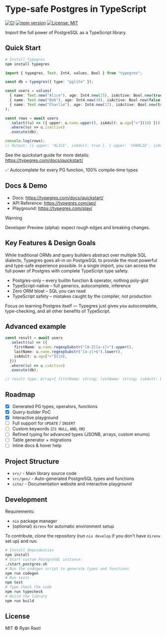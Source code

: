 # Type-safe Postgres in TypeScript

[![CI](https://github.com/ryanrasti/typegres/actions/workflows/main.yml/badge.svg)](https://github.com/ryanrasti/typegres/actions/workflows/main.yml) [![npm version](https://img.shields.io/npm/v/typegres.svg)](https://www.npmjs.com/package/typegres) [![License: MIT](https://img.shields.io/badge/License-MIT-green.svg)](https://opensource.org/licenses/MIT)

Import the full power of PostgreSQL as a TypeScript library.

## Quick Start

```bash
# Install Typegres
npm install typegres
```

```typescript
import { typegres, Text, Int4, values, Bool } from "typegres";

const db = typegres({ type: "pglite" });

const users = values(
  { name: Text.new("Alice"), age: Int4.new(25), isActive: Bool.new(true) },
  { name: Text.new("Bob"), age: Int4.new(30), isActive: Bool.new(false) },
  { name: Text.new("Charlie"), age: Int4.new(17), isActive: Bool.new(true) }
);

const rows = await users
  .select((u) => ({ upper: u.name.upper(), isAdult: u.age[">"](18) }))
  .where((u) => u.isActive)
  .execute(db);

console.log(rows);
// Output: [{ upper: 'ALICE', isAdult: true }, { upper: 'CHARLIE', isAdult: false }]
```

See the quickstart guide for more details: https://typegres.com/docs/quickstart/

✅ Autocomplete for every PG function, 100% compile-time types

## Docs & Demo

- Docs: https://typegres.com/docs/quickstart/
- API Reference: https://typegres.com/api/
- Playground: https://typegres.com/play/

> [!WARNING]
> Developer Preview (alpha): expect rough edges and breaking changes.

## Key Features & Design Goals

While traditional ORMs and query builders abstract over multiple SQL dialects, Typegres goes all-in on PostgreSQL to provide the most powerful and type-safe experience possible. In a single import, you can access the full power of Postgres with complete TypeScript type safety.

- Postgres-only – every builtin function & operator, nothing poly-glot
- TypeScript-native – full generics, autocomplete, inference
- Zero ORM bloat – SQL you can read
- TypeScript safety – mistakes caught by the compiler, not production

Focus on learning Postgres itself — Typegres just gives you autocomplete, type-checking, and all other benefits of TypeScript.

## Advanced example

```typescript
const result = await users
  .select((u) => ({
    firstName: u.name.regexpSubstr("[A-Z][a-z]+").upper(),
    lastName: u.name.regexpSubstr("[a-z]+$").lower(),
    isAdult: u.age[">"](18),
  }))
  .where((u) => u.isActive)
  .execute(db);

// result type: Array<{ firstName: string; lastName: string; isAdult: boolean }>
```

## Roadmap

- [x] Generated PG types, operators, functions
- [x] Query-builder PoC
- [x] Interactive playground
- [ ] Full support for `UPDATE` / `INSERT`
- [ ] Custom keywords (`IS NULL`, `AND`, `OR`)
- [ ] Refined typing for advanced types (JSONB, arrays, custom enums)
- [ ] Table generator + migrations
- [ ] Inline docs & hover help

## Project Structure

- `src/` - Main library source code
- `src/gen/` - Auto-generated PostgreSQL types and functions
- `site/` - Documentation website and interactive playground

## Development

Requirements:

- `nix` package manager
- (optional) `direnv` for automatic environment setup

To contribute, clone the repository (run `nix develop` if you don't have `direnv` set up) and run:

```bash
# Install dependencies
npm install
# Start custom PostgreSQL instance:
./start_postgres.sh
# Run the codegen script to generate types and functions
npm run codegen
# Run tests
npm test
# Type check the code
npm run typecheck
# Build the library
npm run build
```

## License

MIT © Ryan Rasti
